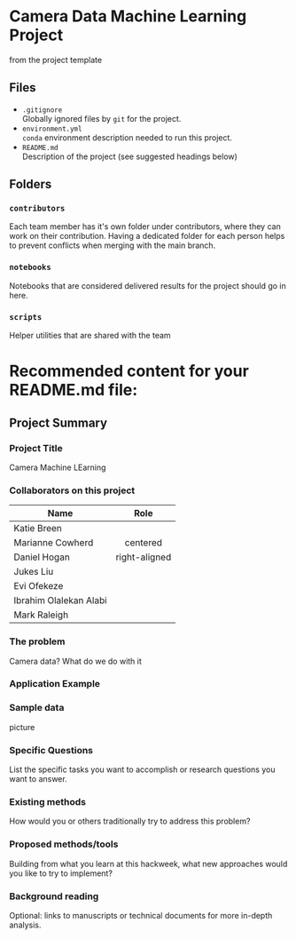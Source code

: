 # Camera Data Machine Learning Project

from the project template

## Files

* `.gitignore`
<br> Globally ignored files by `git` for the project.
* `environment.yml`
<br> `conda` environment description needed to run this project.
* `README.md`
<br> Description of the project (see suggested headings below)

## Folders

### `contributors`
Each team member has it's own folder under contributors, where they can work on their contribution. Having a dedicated folder for each person helps to prevent conflicts when merging with the main branch.

### `notebooks`
Notebooks that are considered delivered results for the project should go in here.

### `scripts`
Helper utilities that are shared with the team

# Recommended content for your README.md file:

## Project Summary

### Project Title

Camera Machine LEarning

### Collaborators on this project

| Name   |      Role|
|----------|:-------------:|
| Katie Breen|   |
| Marianne Cowherd |    centered   | 
| Daniel Hogan | right-aligned |
| Jukes Liu | |
| Evi Ofekeze| |
| Ibrahim Olalekan Alabi| |
| Mark Raleigh| |

### The problem

Camera data? What do we do with it

### Application Example



### Sample data

picture

### Specific Questions

List the specific tasks you want to accomplish or research questions you want to answer.

### Existing methods

How would you or others traditionally try to address this problem?

### Proposed methods/tools

Building from what you learn at this hackweek, what new approaches would you like to try to implement?

### Background reading

Optional: links to manuscripts or technical documents for more in-depth analysis.

